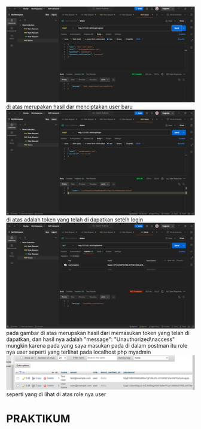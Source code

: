 ![alt text](image-3.png)
di atas merupakan hasil dar menciptakan user baru 
![alt text](image.png)
di atas adalah token yang telah di dapatkan setelh login
![alt text](image-1.png)
pada gambar di atas merupakan hasil dari memasukan token yang telah di dapatkan,
dan hasil nya adalah     "message": "Unauthorized\naccess" mungkin karena pada yang saya masukan 
pada di dalam postman itu role nya user seperti yang terlihat pada localhost php myadmin
![alt text](image-2.png)
seperti yang di lihat di atas role nya user

<h1> PRAKTIKUM </h1>

